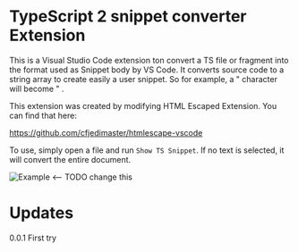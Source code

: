 # TypeScript 2 snippet converter Extension

This is a Visual Studio Code extension ton convert a TS file or fragment into the format used as Snippet body by VS Code. It converts source code to a string array to create easily a user snippet. So for example, a " character will become \" . 

This extension was created by modifying HTML Escaped Extension. You
can find that here: 

https://github.com/cfjedimaster/htmlescape-vscode

To use, simply open a file and run `Show TS Snippet`. If no text is selected, it will convert 
the entire document.

![Example](images/preview.gif) <-- TODO change this 

# Updates

0.0.1 First try


